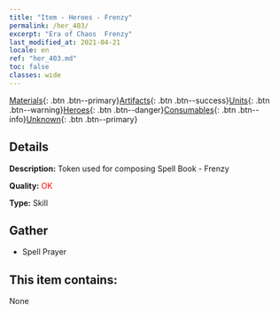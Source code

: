 ```yaml
---
title: "Item - Heroes - Frenzy"
permalink: /her_403/
excerpt: "Era of Chaos  Frenzy"
last_modified_at: 2021-04-21
locale: en
ref: "her_403.md"
toc: false
classes: wide
---
```

 [Materials](/Items/){: .btn .btn--primary}[Artifacts](/Items/Artifacts/){: .btn .btn--success}[Units](/Items/Units/){: .btn .btn--warning}[Heroes](/Items/Heroes/){: .btn .btn--danger}[Consumables](/Items/Consumables/){: .btn .btn--info}[Unknown](/Items/Unknown/){: .btn .btn--primary}

## Details
 **Description:** Token used for composing Spell Book - Frenzy

 **Quality:** <span style="color: #FF0000">OK</span>

 **Type:** Skill

## Gather

*    Spell Prayer 

## This item contains:

  None

